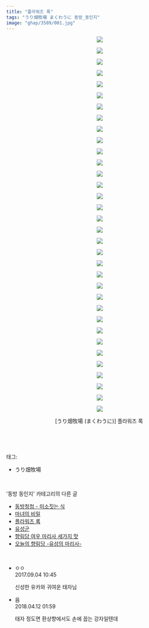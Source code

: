 ```yaml
---
title: "플라워즈 록"
tags: "うり畑牧場 まくわうに 동방_동인지"
image: "ghap/3589/001.jpg"
---
```

<div class="article">
<p style="text-align: center; clear: none; float: none;"><img src="{{ site.nasurl }}/ghap/3589/001.jpg"/></p>
<p style="text-align: center; clear: none; float: none;"><img src="{{ site.nasurl }}/ghap/3589/002.jpg"/></p>
<p style="text-align: center; clear: none; float: none;"><img src="{{ site.nasurl }}/ghap/3589/003.jpg"/></p>
<p style="text-align: center; clear: none; float: none;"><img src="{{ site.nasurl }}/ghap/3589/004.jpg"/></p>
<p style="text-align: center; clear: none; float: none;"><img src="{{ site.nasurl }}/ghap/3589/005.jpg"/></p>
<p style="text-align: center; clear: none; float: none;"><img src="{{ site.nasurl }}/ghap/3589/006.jpg"/></p>
<p style="text-align: center; clear: none; float: none;"><img src="{{ site.nasurl }}/ghap/3589/007.jpg"/></p>
<p style="text-align: center; clear: none; float: none;"><img src="{{ site.nasurl }}/ghap/3589/008.jpg"/></p>
<p style="text-align: center; clear: none; float: none;"><img src="{{ site.nasurl }}/ghap/3589/009.jpg"/></p>
<p style="text-align: center; clear: none; float: none;"><img src="{{ site.nasurl }}/ghap/3589/010.jpg"/></p>
<p style="text-align: center; clear: none; float: none;"><img src="{{ site.nasurl }}/ghap/3589/011.jpg"/></p>
<p style="text-align: center; clear: none; float: none;"><img src="{{ site.nasurl }}/ghap/3589/012.jpg"/></p>
<p style="text-align: center; clear: none; float: none;"><img src="{{ site.nasurl }}/ghap/3589/013.jpg"/></p>
<p style="text-align: center; clear: none; float: none;"><img src="{{ site.nasurl }}/ghap/3589/014.jpg"/></p>
<p style="text-align: center; clear: none; float: none;"><img src="{{ site.nasurl }}/ghap/3589/015.jpg"/></p>
<p style="text-align: center; clear: none; float: none;"><img src="{{ site.nasurl }}/ghap/3589/016.jpg"/></p>
<p style="text-align: center; clear: none; float: none;"><img src="{{ site.nasurl }}/ghap/3589/017.jpg"/></p>
<p style="text-align: center; clear: none; float: none;"><img src="{{ site.nasurl }}/ghap/3589/018.jpg"/></p>
<p style="text-align: center; clear: none; float: none;"><img src="{{ site.nasurl }}/ghap/3589/019.jpg"/></p>
<p style="text-align: center; clear: none; float: none;"><img src="{{ site.nasurl }}/ghap/3589/020.jpg"/></p>
<p style="text-align: center; clear: none; float: none;"><img src="{{ site.nasurl }}/ghap/3589/021.jpg"/></p>
<p style="text-align: center; clear: none; float: none;"><img src="{{ site.nasurl }}/ghap/3589/022.jpg"/></p>
<p style="text-align: center; clear: none; float: none;"><img src="{{ site.nasurl }}/ghap/3589/023.jpg"/></p>
<p style="text-align: center; clear: none; float: none;"><img src="{{ site.nasurl }}/ghap/3589/024.jpg"/></p>
<p style="text-align: center; clear: none; float: none;"><img src="{{ site.nasurl }}/ghap/3589/025.jpg"/></p>
<p style="text-align: center; clear: none; float: none;"><img src="{{ site.nasurl }}/ghap/3589/026.jpg"/></p>
<p style="text-align: center; clear: none; float: none;"><img src="{{ site.nasurl }}/ghap/3589/027.jpg"/></p>
<p style="text-align: center; clear: none; float: none;"><img src="{{ site.nasurl }}/ghap/3589/028.jpg"/></p>
<p style="text-align: center; clear: none; float: none;"><img src="{{ site.nasurl }}/ghap/3589/029.jpg"/></p>
<p style="text-align: center; clear: none; float: none;"><img src="{{ site.nasurl }}/ghap/3589/030.jpg"/></p>
<p style="text-align: center; clear: none; float: none;"><img src="{{ site.nasurl }}/ghap/3589/031.jpg"/></p>
<p style="text-align: center; clear: none; float: none;"><img src="{{ site.nasurl }}/ghap/3589/032.jpg"/></p>
<p style="text-align: center; clear: none; float: none;"><img src="{{ site.nasurl }}/ghap/3589/033.jpg"/></p>
<p style="text-align: center; clear: none; float: none;"><img src="{{ site.nasurl }}/ghap/3589/034.jpg"/></p>
<p style="text-align: center; clear: none; float: none;">[うり畑牧場 (まくわうに)] 플라워즈 록 </p>
<p><br/></p>
</div><br/>
<div class="tagTrail">
<p>태그: </p>
<ul>
<li>うり畑牧場</li>
</ul>
</div><br/>
<div class="another">
<p>'동방 동인지' 카테고리의 다른 글</p>
<ul>
<li><a href="/2017-07-23-ghap_3596">동방청첩 - 미소짓는 식</a></li>
<li><a href="/2017-07-21-ghap_3591">마녀의 비밀</a></li>
<li><a href="/2017-07-21-ghap_3589">플라워즈 록</a></li>
<li><a href="/2017-07-21-ghap_3586">유성군</a></li>
<li><a href="/2017-07-21-ghap_3585">향림당 여우 마리사 세가지 맛</a></li>
<li><a href="/2017-07-21-ghap_3584">오늘의 향림당 -유성의 마리사-</a></li>
</ul>
</div><br/>
<div class="cb_module cb_fluid">
<div class="cb_wrt cb_profile">
<div class="comment">
<ul>
<li class="cb_thumb_off" id="comment15075922">
<div class="cb_comment_area">
<div class="cb_info_area">
<div class="cb_section">
<span class="cb_nick_name">ㅇㅇ</span>
</div>
<div class="cb_section">
<span class="cb_date">2017.09.04 10:45 </span>
</div>
</div>
<div class="cb_dsc_comment">
<p class="cb_dsc">
											신성한 유카와 귀여운 태자님
										</p>
</div>
</div></li>
<li class="cb_thumb_off" id="comment15237532">
<div class="cb_comment_area">
<div class="cb_info_area">
<div class="cb_section">
<span class="cb_nick_name">음</span>
</div>
<div class="cb_section">
<span class="cb_date">2018.04.12 01:59 </span>
</div>
</div>
<div class="cb_dsc_comment">
<p class="cb_dsc">
											태자 정도면 환상향에서도 손에 꼽는 강자일텐데 
										</p>
</div>
</div></li>
</ul>
</div>
</div><!-- commentList close -->
</div><br/>
